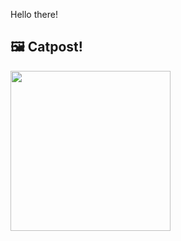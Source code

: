 Hello there!



## 🖼️ Catpost!

<sub>
    <img src="https://cdn2.thecatapi.com/images/1ms.jpg" height="256">
</sub>

